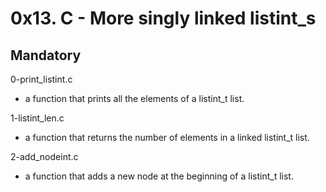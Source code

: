 # 0x13. C - More singly linked listint_s

## Mandatory

0-print_listint.c

- a function that prints all the elements of a listint_t list.

1-listint_len.c

- a function that returns the number of elements in a linked listint_t list.

2-add_nodeint.c

- a function that adds a new node at the beginning of a listint_t list.
